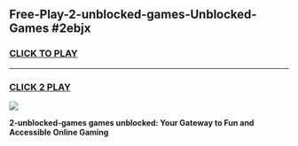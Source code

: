 
## Free-Play-2-unblocked-games-Unblocked-Games #2ebjx
<h3>
<a href="https://news.freeplayer.one?title=2-unblocked-games&ref=8M">CLICK TO PLAY</a></h3>
<hr>

<h3>
<a href="https://news.freeplayer.one?title=2-unblocked-games&ref=8M">CLICK 2 PLAY</a>
  
</h3>

<a href="https://news.freeplayer.one?title=2-unblocked-games&ref=8M"><img src="https://clearcache.store/games.png"></a>


**2-unblocked-games games unblocked: Your Gateway to Fun and Accessible Online Gaming**
